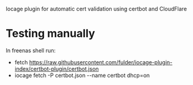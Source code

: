 Iocage plugin for automatic cert validation using certbot and CloudFlare

# Testing manually
In freenas shell run:

* fetch https://raw.githubusercontent.com/fulder/iocage-plugin-index/certbot-plugin/certbot.json
* iocage fetch -P certbot.json --name certbot dhcp=on